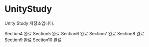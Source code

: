 # UnityStudy

Unity Study 저장소입니다.

Section4 완료
Section5 완료
Section6 완료
Section7 완료
Section8 완료
Section9 완료
Section10 완료